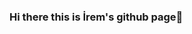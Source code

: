 ### Hi there this is İrem's github page👋

<!--
**iremakalp/iremakalp** is a ✨ _special_ ✨ repository because its `README.md` (this file) appears on your GitHub profile.

